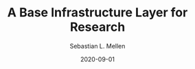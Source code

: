 ---
title: A Base Infrastructure Layer for Research
description: Hello World
author: Sebastian L. Mellen
date: 2020-09-01
tags:
  - left
  - center
  - right
---